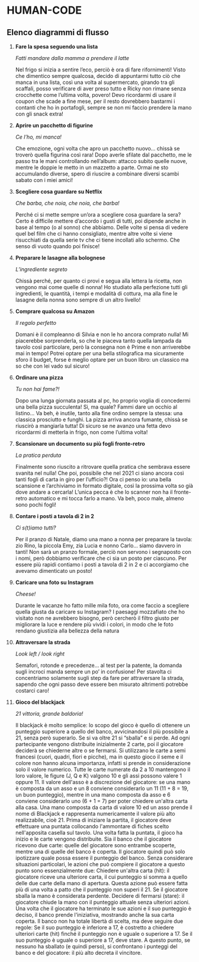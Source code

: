 # HUMAN-CODE #

## Elenco diagrammi di flusso ##

1. **Fare la spesa seguendo una lista**

    *Fatti mandare dalla mamma a prendere il latte*

    Nel frigo si inizia a sentire l’eco, perciò è ora di fare rifornimenti!
    Visto che dimentico sempre qualcosa, decido di appuntarmi tutto ciò che manca in una lista, così una volta al supermercato, girando tra gli scaffali, posso verificare di aver preso tutto e Ricky non rimane senza crocchette come l’ultima volta, povero! Devo ricordarmi di usare il coupon che scade a fine mese, per il resto dovrebbero bastarmi i contanti che ho in portafogli, sempre se non mi faccio prendere la mano con gli snack extra! 


1. **Aprire un pacchetto di figurine**

    *Ce l’ho, mi manca!*

    Che emozione, ogni volta che apro un pacchetto nuovo... chissà se troverò quella figurina così rara!
    Dopo averle sfilate dal pacchetto, me le passo tra le mani controllando nell’album: attacco subito quelle nuove, mentre le doppie le metto in un mazzetto a parte. Ormai ne sto accumulando diverse, spero di riuscire a combinare diversi scambi sabato con i miei amici! 


1. **Scegliere cosa guardare su Netflix**

    *Che barba, che noia, che noia, che barba!*

    Perché ci si mette sempre un’ora a scegliere cosa guardare la sera? Certo è difficile mettere d’accordo i gusti di tutti, poi dipende anche in base al tempo (o al sonno) che abbiamo. Delle volte si pensa di vedere quel bel film che ci hanno consigliato, mentre altre volte si viene risucchiati da quella serie tv che ci tiene incollati allo schermo. Che senso di vuoto quando poi finisce! 


1. **Preparare le lasagne alla bolognese**

    *L’ingrediente segreto*

    Chissà perché, per quanto ci provi e segua alla lettera la ricetta, non vengono mai come quelle di nonna! Ho studiato alla perfezione tutti gli ingredienti, le quantità, i tempi e modalità di cottura, ma alla fine le lasagne della nonna sono sempre di un altro livello!

1. **Comprare qualcosa su Amazon**

    *Il regalo perfetto*

    Domani è il compleanno di Silvia e non le ho ancora comprato nulla! Mi piacerebbe sorprenderla, so che le piaceva tanto quella lampada da tavolo così particolare, però la consegna non è Prime e non arriverebbe mai in tempo! Potrei optare per una bella stilografica ma sicuramente sforo il budget, forse è meglio optare per un buon libro: un classico ma so che con lei vado sul sicuro!



1. **Ordinare una pizza**

    *Tu non hai fame?!*

    Dopo una lunga giornata passata al pc, ho proprio voglia di concedermi una bella pizza succulenta! Sì, ma quale? Fammi dare un occhio al listino… Va beh, è inutile, tanto alla fine ordino sempre la stessa: una classica prosciutto e funghi. La pizza arriva ancora fumante, chissà se riuscirò a mangiarla tutta!
    Di sicuro se ne avanzo una fetta devo ricordarmi di metterla in frigo, non come l’ultima volta! 



1. **Scansionare un documento su più fogli fronte-retro**

    *La pratica perduta*

    Finalmente sono riuscito a ritrovare quella pratica che sembrava essere svanita nel nulla! Che poi, possibile che nel 2021 ci siano ancora così tanti fogli di carta in giro per l’ufficio?! Ora ci penso io: una bella scansione e l’archiviamo in formato digitale, così la prossima volta so già dove andare a cercarla! L’unica pecca è che lo scanner non ha il fronte-retro automatico e mi tocca farlo a mano. Va beh, poco male, almeno sono pochi fogli!


1. **Contare i posti a tavola di 2 in 2**

    *Ci s(t)iamo tutti?*

    Per il pranzo di Natale, diamo una mano a nonna per preparare la tavola: zio Rino, la piccola Emy, zia Lucia e nonno Carlo… siamo davvero in tanti!
    Non sarà un pranzo formale, perciò non servono i segnaposto con i nomi, però dobbiamo verificare che ci sia un posto per ciascuno. Per essere più rapidi contiamo i posti a tavola di 2 in 2 e ci accorgiamo che avevamo dimenticato un posto!


1. **Caricare una foto su Instagram**

    *Cheese!*

    Durante le vacanze ho fatto mille mila foto, ora come faccio a scegliere quella giusta da caricare su Instagram? I paesaggi mozzafiato che ho visitato non ne avrebbero bisogno, però cercherò il filtro giusto per migliorare la luce e rendere più vividi i colori, in modo che le foto rendano giustizia alla bellezza della natura


1. **Attraversare la strada**

    *Look left / look right*

    Semafori, rotonde e precedenze… al test per la patente, la domanda sugli incroci manda sempre un po’ in confusione! Per stavolta ci concentriamo solamente sugli step da fare per attraversare la strada, sapendo che ogni passo deve essere ben misurato altrimenti potrebbe costarci caro!



1. **Gioco del blackjack**

    *21 vittoria, grande baldoria!*

    Il blackjack è molto semplice: lo scopo del gioco è quello di ottenere un punteggio superiore a quello del banco, avvicinandosi il più possibile a 21, senza però superarlo. Se si va oltre 21 si “sballa” e si perde.
    Ad ogni partecipante vengono distribuite inizialmente 2 carte, poi il giocatore deciderà se chiederne altre o se fermarsi.
    Si utilizzano le carte a semi francesi (cuori, quadri, fiori e picche), ma in questo gioco il seme e il colore non hanno alcuna importanza, infatti si prende in considerazione solo il valore numerico.
    Tutte le carte numerate da 2 a 10 mantengono il loro valore, le figure (J, Q e K) valgono 10 e gli assi possono valere 1 oppure 11. Il valore dell'asso è a discrezione del giocatore: se una mano è composta da un asso e un 8 conviene considerarlo un 11 (11 + 8 = 19, un buon punteggio), mentre in una mano composta da asso e 6 conviene considerarlo uno (6 + 1 = 7) per poter chiedere un'altra carta alla casa.
    Una mano composta da carta di valore 10 ed un asso prende il nome di Blackjack e rappresenta numericamente il valore più alto realizzabile, cioè 21.
    Prima di iniziare la partita, il giocatore deve effettuare una puntata collocando l'ammontare di fiches scelto nell'apposita casella sul tavolo. Una volta fatta la puntata, il gioco ha inizio e le carte vengono distribuite.
    Sia il banco che il giocatore ricevono due carte: quelle del giocatore sono entrambe scoperte, mentre una di quelle del banco è coperta. Il giocatore quindi può solo ipotizzare quale possa essere il punteggio del banco.
    Senza considerare situazioni particolari, le azioni che può compiere il giocatore a questo punto sono essenzialmente due:
    Chiedere un'altra carta (hit): il giocatore riceve una ulteriore carta, il cui punteggio si somma a quello delle due carte della mano di apertura. Questa azione può essere fatta più di una volta a patto che il punteggio non superi il 21. Se il giocatore sballa la mano è considerata perdente.
    Decidere di fermarsi (stare): il giocatore chiude la mano con il punteggio attuale senza ulteriori azioni.
    Una volta che il giocatore ha terminato le sue azioni e il suo punteggio è deciso, il banco prende l'iniziativa, mostrando anche la sua carta coperta. Il banco non ha totale libertà di scelta, ma deve seguire due regole:
    Se il suo punteggio è inferiore a 17, è costretto a chiedere ulteriori carte (hit) finché il punteggio non è uguale o superiore a 17.
    Se il suo punteggio è uguale o superiore a 17, deve stare.
    A questo punto, se nessuno ha sballato (e quindi perso), si confrontano i punteggi del banco e del giocatore: il più alto decreta il vincitore.
